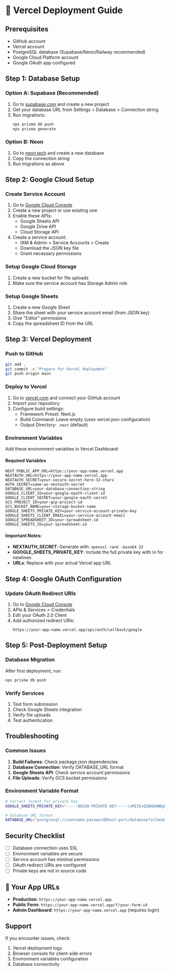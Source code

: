 # 🚀 Vercel Deployment Guide

## Prerequisites
- GitHub account
- Vercel account
- PostgreSQL database (Supabase/Neon/Railway recommended)
- Google Cloud Platform account
- Google OAuth app configured

## Step 1: Database Setup

### Option A: Supabase (Recommended)
1. Go to [supabase.com](https://supabase.com) and create a new project
2. Get your database URL from Settings > Database > Connection string
3. Run migrations:
   ```bash
   npx prisma db push
   npx prisma generate
   ```

### Option B: Neon
1. Go to [neon.tech](https://neon.tech) and create a new database
2. Copy the connection string
3. Run migrations as above

## Step 2: Google Cloud Setup

### Create Service Account
1. Go to [Google Cloud Console](https://console.cloud.google.com)
2. Create a new project or use existing one
3. Enable these APIs:
   - Google Sheets API
   - Google Drive API
   - Cloud Storage API
4. Create a service account:
   - IAM & Admin > Service Accounts > Create
   - Download the JSON key file
   - Grant necessary permissions

### Setup Google Cloud Storage
1. Create a new bucket for file uploads
2. Make sure the service account has Storage Admin role

### Setup Google Sheets
1. Create a new Google Sheet
2. Share the sheet with your service account email (from JSON key)
3. Give "Editor" permissions
4. Copy the spreadsheet ID from the URL

## Step 3: Vercel Deployment

### Push to GitHub
```bash
git add .
git commit -m "Prepare for Vercel deployment"
git push origin main
```

### Deploy to Vercel
1. Go to [vercel.com](https://vercel.com) and connect your GitHub account
2. Import your repository
3. Configure build settings:
   - Framework Preset: Next.js
   - Build Command: Leave empty (uses vercel.json configuration)
   - Output Directory: `.next` (default)

### Environment Variables
Add these environment variables in Vercel Dashboard:

#### Required Variables
```
NEXT_PUBLIC_APP_URL=https://your-app-name.vercel.app
NEXTAUTH_URL=https://your-app-name.vercel.app
NEXTAUTH_SECRET=your-secure-secret-here-32-chars
AUTH_SECRET=same-as-nextauth-secret
DATABASE_URL=your-database-connection-string
GOOGLE_CLIENT_ID=your-google-oauth-client-id
GOOGLE_CLIENT_SECRET=your-google-oauth-secret
GCS_PROJECT_ID=your-gcp-project-id
GCS_BUCKET_NAME=your-storage-bucket-name
GOOGLE_SHEETS_PRIVATE_KEY=your-service-account-private-key
GOOGLE_SHEETS_CLIENT_EMAIL=your-service-account-email
GOOGLE_SPREADSHEET_ID=your-spreadsheet-id
GOOGLE_SHEETS_ID=your-spreadsheet-id
```

#### Important Notes:
- **NEXTAUTH_SECRET**: Generate with: `openssl rand -base64 32`
- **GOOGLE_SHEETS_PRIVATE_KEY**: Include the full private key with \\n for newlines
- **URLs**: Replace with your actual Vercel app URL

## Step 4: Google OAuth Configuration

### Update OAuth Redirect URIs
1. Go to [Google Cloud Console](https://console.cloud.google.com)
2. APIs & Services > Credentials
3. Edit your OAuth 2.0 Client
4. Add authorized redirect URIs:
   ```
   https://your-app-name.vercel.app/api/auth/callback/google
   ```

## Step 5: Post-Deployment Setup

### Database Migration
After first deployment, run:
```bash
npx prisma db push
```

### Verify Services
1. Test form submission
2. Check Google Sheets integration
3. Verify file uploads
4. Test authentication

## Troubleshooting

### Common Issues
1. **Build Failures**: Check package.json dependencies
2. **Database Connection**: Verify DATABASE_URL format
3. **Google Sheets API**: Check service account permissions
4. **File Uploads**: Verify GCS bucket permissions

### Environment Variable Format
```bash
# Correct format for private key
GOOGLE_SHEETS_PRIVATE_KEY="-----BEGIN PRIVATE KEY-----\nMIIEvQIBADANBgk...\n-----END PRIVATE KEY-----\n"

# Database URL format
DATABASE_URL="postgresql://username:password@host:port/database?sslmode=require"
```

## Security Checklist
- [ ] Database connection uses SSL
- [ ] Environment variables are secure
- [ ] Service account has minimal permissions
- [ ] OAuth redirect URIs are configured
- [ ] Private keys are not in source code

## 🎯 Your App URLs
- **Production**: `https://your-app-name.vercel.app`
- **Public Form**: `https://your-app-name.vercel.app/f/your-form-id`
- **Admin Dashboard**: `https://your-app-name.vercel.app` (requires login)

## Support
If you encounter issues, check:
1. Vercel deployment logs
2. Browser console for client-side errors
3. Environment variables configuration
4. Database connectivity